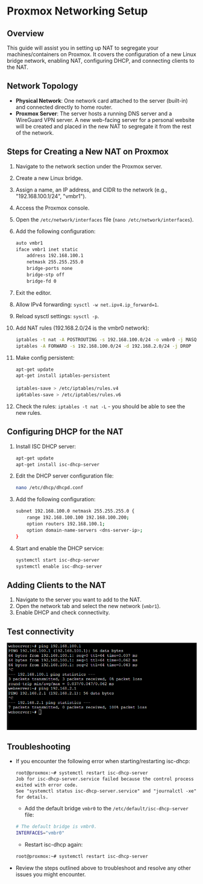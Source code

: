 Proxmox Networking Setup
========================

Overview
--------
This guide will assist you in setting up NAT to segregate your machines/containers on Proxmox. It covers the configuration of a new Linux bridge network, enabling NAT, configuring DHCP, and connecting clients to the NAT.

Network Topology
----------------
- **Physical Network**: One network card attached to the server (built-in) and connected directly to home router.
- **Proxmox Server**: The server hosts a running DNS server and a WireGuard VPN server. A new web-facing server for a personal website will be created and placed in the new NAT to segregate it from the rest of the network.

Steps for Creating a New NAT on Proxmox
----------------------------------------
1. Navigate to the network section under the Proxmox server.
2. Create a new Linux bridge.
3. Assign a name, an IP address, and CIDR to the network (e.g., "192.168.100.1/24", "vmbr1").
4. Access the Proxmox console.
5. Open the `/etc/network/interfaces` file (`nano /etc/network/interfaces`).
6. Add the following configuration:

    ```bash
    auto vmbr1
    iface vmbr1 inet static
        address 192.168.100.1
        netmask 255.255.255.0
        bridge-ports none
        bridge-stp off
        bridge-fd 0
    ```

7. Exit the editor.
8. Allow IPv4 forwarding: `sysctl -w net.ipv4.ip_forward=1`.
9. Reload sysctl settings: `sysctl -p`.
10. Add NAT rules (192.168.2.0/24 is the vmbr0 network):

    ```bash
    iptables -t nat -A POSTROUTING -s 192.168.100.0/24 -o vmbr0 -j MASQUERADE
    iptables -A FORWARD -s 192.168.100.0/24 -d 192.168.2.0/24 -j DROP
    ```

11. Make config persistent:

    ```bash
    apt-get update
    apt-get install iptables-persistent

    iptables-save > /etc/iptables/rules.v4
    ip6tables-save > /etc/iptables/rules.v6
    ```

12. Check the rules: `iptables -t nat -L` - you should be able to see the new rules.

Configuring DHCP for the NAT
-----------------------------
1. Install ISC DHCP server:

    ```bash
    apt-get update
    apt-get install isc-dhcp-server
    ```

2. Edit the DHCP server configuration file:

    ```bash
    nano /etc/dhcp/dhcpd.conf
    ```

3. Add the following configuration:

    ```bash
    subnet 192.168.100.0 netmask 255.255.255.0 {
        range 192.168.100.100 192.168.100.200;
        option routers 192.168.100.1;
        option domain-name-servers <dns-server-ip>;
    }
    ```

4. Start and enable the DHCP service:

    ```bash
    systemctl start isc-dhcp-server
    systemctl enable isc-dhcp-server
    ```

Adding Clients to the NAT
-------------------------
1. Navigate to the server you want to add to the NAT.
2. Open the network tab and select the new network (`vmbr1`).
3. Enable DHCP and check connectivity.

Test connectivity
-------------------------
![alt text](screenshots/image1.png)

Troubleshooting
---------------
- If you encounter the following error when starting/restarting isc-dhcp:

    ```
    root@proxmox:~# systemctl restart isc-dhcp-server
    Job for isc-dhcp-server.service failed because the control process exited with error code.
    See "systemctl status isc-dhcp-server.service" and "journalctl -xe" for details.
    ```

    - Add the default bridge `vmbr0` to the `/etc/default/isc-dhcp-server` file:

    ```bash
    # The default bridge is vmbr0.
    INTERFACES="vmbr0"
    ```

    - Restart isc-dhcp again:

    ```bash
    root@proxmox:~# systemctl restart isc-dhcp-server
    ```

- Review the steps outlined above to troubleshoot and resolve any other issues you might encounter.
